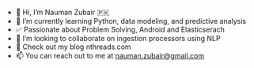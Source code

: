 - 👋 Hi, I’m Nauman Zubair 🇵🇰
- 🌱 I’m currently learning Python, data modeling, and predictive analysis
- ✅ Passionate about Problem Solving, Android and Elasticserach
- 💞️ I’m looking to collaborate on ingestion processors using NLP
- 🧵 Check out my blog nthreads.com
- 📫 You can reach out to me at nauman.zubair@gmail.com


<!---
nthreads/nthreads is a ✨ special ✨ repository because its `README.md` (this file) appears on your GitHub profile.
You can click the Preview link to take a look at your changes.
--->
